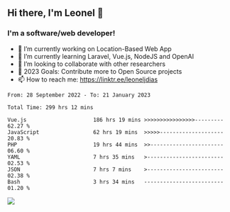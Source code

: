 ## Hi there, I'm Leonel 👋

### I'm a software/web developer!
- 🔭 I’m currently working on Location-Based Web App
- 🌱 I’m currently learning Laravel, Vue.js, NodeJS and OpenAI
- 👯 I’m looking to collaborate with other researchers
- 🥅 2023 Goals: Contribute more to Open Source projects
- 📫 How to reach me: https://linktr.ee/leoneljdias

<!--START_SECTION:waka-->

```text
From: 28 September 2022 - To: 21 January 2023

Total Time: 299 hrs 12 mins

Vue.js                     186 hrs 19 mins >>>>>>>>>>>>>>>>---------   62.27 %
JavaScript                 62 hrs 19 mins  >>>>>--------------------   20.83 %
PHP                        19 hrs 44 mins  >>-----------------------   06.60 %
YAML                       7 hrs 35 mins   >------------------------   02.53 %
JSON                       7 hrs 7 mins    >------------------------   02.38 %
Bash                       3 hrs 34 mins   -------------------------   01.20 %
```

<!--END_SECTION:waka-->

![](https://komarev.com/ghpvc/?username=leoneljdias&color=blue&style=flat-square)
